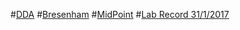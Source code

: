 #[DDA](http://shubhammathur.me/ComputerGraphics/ComputerGraphics/DDA.cpp)
#[Bresenham](http://shubhammathur.me/ComputerGraphics/ComputerGraphics/Bresenham.cpp)
#[MidPoint](http://shubhammathur.me/ComputerGraphics/ComputerGraphics/MidpointLineDrawing.cpp)
#[Lab Record 31/1/2017](http://shubhammathur.me/ComputerGraphics/14BIT0184_31_01_2017.docx)
